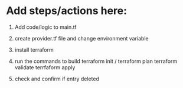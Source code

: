 # Add steps/actions here:

1. Add code/logic to main.tf

2. create provider.tf file and change environment variable 

3. install terraform

4. run the commands to build 
terraform init /
terraform plan 
terraform validate 
 terrfaform apply

5. check and confirm if entry deleted 